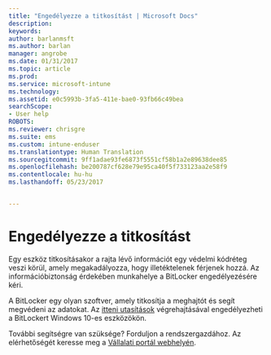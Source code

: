 ```yaml
---
title: "Engedélyezze a titkosítást | Microsoft Docs"
description: 
keywords: 
author: barlanmsft
ms.author: barlan
manager: angrobe
ms.date: 01/31/2017
ms.topic: article
ms.prod: 
ms.service: microsoft-intune
ms.technology: 
ms.assetid: e0c5993b-3fa5-411e-bae0-93fb66c49bea
searchScope:
- User help
ROBOTS: 
ms.reviewer: chrisgre
ms.suite: ems
ms.custom: intune-enduser
ms.translationtype: Human Translation
ms.sourcegitcommit: 9ff1adae93fe6873f5551cf58b1a2e89638dee85
ms.openlocfilehash: be200787cf628e79e95ca40f5f733123aa2e58f9
ms.contentlocale: hu-hu
ms.lasthandoff: 05/23/2017


---
```

# <a name="you-need-to-enable-encryption"></a>Engedélyezze a titkosítást

Egy eszköz titkosításakor a rajta lévő információt egy védelmi kódréteg veszi körül, amely megakadályozza, hogy illetéktelenek férjenek hozzá. Az információbiztonság érdekében munkahelye a BitLocker engedélyezésére kéri.

A BitLocker egy olyan szoftver, amely titkosítja a meghajtót és segít megvédeni az adatokat. Az [itteni utasítások](https://gallery.technet.microsoft.com/How-to-turn-on-BitLocker-34294d3d) végrehajtásával engedélyezheti a BitLockert Windows 10-es eszközökön.

További segítségre van szüksége? Forduljon a rendszergazdához. Az elérhetőségét keresse meg a [Vállalati portál webhelyén](http://portal.manage.microsoft.com).

